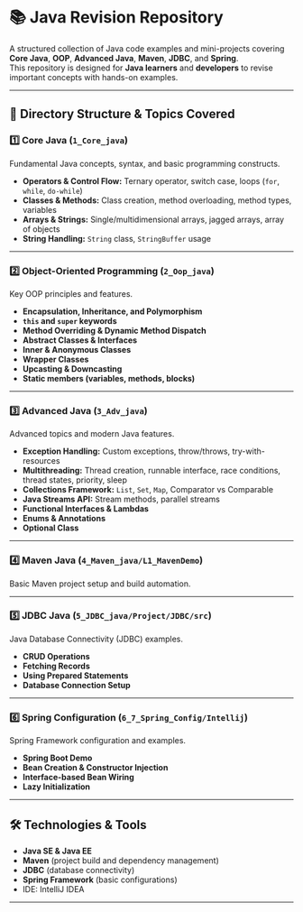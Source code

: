 # 📚 Java Revision Repository

A structured collection of Java code examples and mini-projects covering **Core Java**, **OOP**, **Advanced Java**, **Maven**, **JDBC**, and **Spring**.  
This repository is designed for **Java learners** and **developers** to revise important concepts with hands-on examples.

---

## 📂 Directory Structure & Topics Covered

### 1️⃣ Core Java (`1_Core_java`)
Fundamental Java concepts, syntax, and basic programming constructs.
- **Operators & Control Flow:** Ternary operator, switch case, loops (`for`, `while`, `do-while`)
- **Classes & Methods:** Class creation, method overloading, method types, variables
- **Arrays & Strings:** Single/multidimensional arrays, jagged arrays, array of objects
- **String Handling:** `String` class, `StringBuffer` usage

---

### 2️⃣ Object-Oriented Programming (`2_Oop_java`)
Key OOP principles and features.
- **Encapsulation, Inheritance, and Polymorphism**
- **`this` and `super` keywords**
- **Method Overriding & Dynamic Method Dispatch**
- **Abstract Classes & Interfaces**
- **Inner & Anonymous Classes**
- **Wrapper Classes**
- **Upcasting & Downcasting**
- **Static members (variables, methods, blocks)**

---

### 3️⃣ Advanced Java (`3_Adv_java`)
Advanced topics and modern Java features.
- **Exception Handling:** Custom exceptions, throw/throws, try-with-resources
- **Multithreading:** Thread creation, runnable interface, race conditions, thread states, priority, sleep
- **Collections Framework:** `List`, `Set`, `Map`, Comparator vs Comparable
- **Java Streams API:** Stream methods, parallel streams
- **Functional Interfaces & Lambdas**
- **Enums & Annotations**
- **Optional Class**

---

### 4️⃣ Maven Java (`4_Maven_java/L1_MavenDemo`)
Basic Maven project setup and build automation.

---

### 5️⃣ JDBC Java (`5_JDBC_java/Project/JDBC/src`)
Java Database Connectivity (JDBC) examples.
- **CRUD Operations**
- **Fetching Records**
- **Using Prepared Statements**
- **Database Connection Setup**

---

### 6️⃣ Spring Configuration (`6_7_Spring_Config/Intellij`)
Spring Framework configuration and examples.
- **Spring Boot Demo**
- **Bean Creation & Constructor Injection**
- **Interface-based Bean Wiring**
- **Lazy Initialization**

---

## 🛠 Technologies & Tools
- **Java SE & Java EE**
- **Maven** (project build and dependency management)
- **JDBC** (database connectivity)
- **Spring Framework** (basic configurations)
- IDE: IntelliJ IDEA

---

